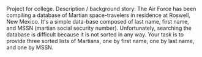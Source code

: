 Project for college.
Description / background story:
The Air Force has been compiling a database of Martian space-travelers in residence at
Roswell, New Mexico. It's a simple data-base composed of last name, first name, and MSSN (martian social security number).
Unfortunately, searching the database is difficult because it is not sorted in any way.
Your task is to provide three sorted lists of Martians, one by first name, one by last name, and one by MSSN.

